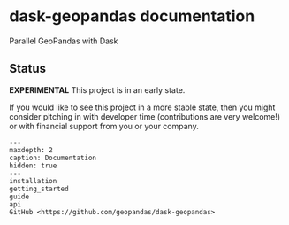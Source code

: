 # dask-geopandas documentation

Parallel GeoPandas with Dask

## Status

**EXPERIMENTAL** This project is in an early state.

If you would like to see this project in a more stable state, then you might consider pitching in with developer time (contributions are very welcome!) or with financial support from you or your company.

```{toctree}
---
maxdepth: 2
caption: Documentation
hidden: true
---
installation
getting_started
guide
api
GitHub <https://github.com/geopandas/dask-geopandas>
```